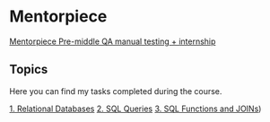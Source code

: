 # Mentorpiece
[Mentorpiece Pre-middle QA manual testing + internship](https://mentorpiece.education/qa-course)
## Topics
Here you can find my tasks completed during the course.

[1. Relational Databases](https://github.com/irapapara/Mentorpiece/tree/main/1%20Relational%20Databa)
[2. SQL Queries](https://github.com/irapapara/Mentorpiece/tree/main/2.%20SQL%20Queries)
[3. SQL Functions and JOINs](https://github.com/irapapara/Mentorpiece/tree/main/3.%20SQL%20Functions%20and%20JOINs))




